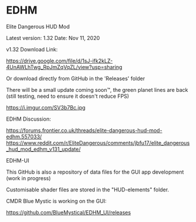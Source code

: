 # EDHM
Elite Dangerous HUD Mod

Latest version: 1.32
Date: Nov 11, 2020

v1.32 Download Link:

https://drive.google.com/file/d/1sJ-ifk2kLZ-4UnAWLhTwg_RpJmZqVqZL/view?usp=sharing

Or download directly from GitHub in the 'Releases' folder


There will be a small update coming soon™, the green planet lines are back (still testing, need to ensure it doesn't reduce FPS)

https://i.imgur.com/SV3b7Bc.jpg


EDHM Discussion:

https://forums.frontier.co.uk/threads/elite-dangerous-hud-mod-edhm.557033/
https://www.reddit.com/r/EliteDangerous/comments/jbfu17/elite_dangerous_hud_mod_edhm_v131_update/



EDHM-UI

This GitHub is also a repository of data files for the GUI app development (work in progress)

Customisable shader files are stored in the "HUD-elements" folder.

CMDR Blue Mystic is working on the GUI:

https://github.com/BlueMystical/EDHM_UI/releases
